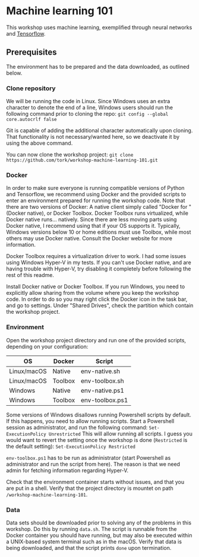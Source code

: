# Machine learning 101
This workshop uses machine learning, exemplified through neural networks and [Tensorflow](https://www.tensorflow.org).

## Prerequisites
The environment has to be prepared and the data downloaded, as outlined below.

### Clone repository
We will be running the code in Linux. Since Windows uses an extra character to denote the end of a line, Windows users should run the following command prior to cloning the repo:
`git config --global core.autocrlf false`

Git is capable of adding the additional character automatically upon cloning. That functionality is not necessary/wanted here, so we deactivate it by using the above command.

You can now clone the workshop project: `git clone https://github.com/tork/workshop-machine-learning-101.git`

### Docker
In order to make sure everyone is running compatible versions of Python and Tensorflow, we recommend using Docker and the provided scripts to enter an environment prepared for running the workshop code. Note that there are two versions of Docker: A native client simply called "Docker for <your OS here>" (Docker native), or Docker Toolbox. Docker Toolbox runs virtualized, while Docker native runs... natively. Since there are less moving parts using Docker native, I recommend using that if your OS supports it. Typically, Windows versions below 10 or home editions must use Toolbox, while most others may use Docker native. Consult the Docker website for more information.

Docker Toolbox requires a virtualization driver to work. I had some issues using Windows Hyper-V in my tests. If you can't use Docker native, and are having trouble with Hyper-V, try disabling it completely before following the rest of this readme.

Install Docker native or Docker Toolbox. If you run Windows, you need to explicitly allow sharing from the volume where you keep the workshop code. In order to do so you may right click the Docker icon in the task bar, and go to settings. Under "Shared Drives", check the partition which contain the workshop project.

### Environment
Open the workshop project directory and run one of the provided scripts, depending on your configuration:

OS|Docker|Script
---|---|---
Linux/macOS|Native|env-native.sh
Linux/macOS|Toolbox|env-toolbox.sh
Windows|Native|env-native.ps1
Windows|Toolbox|env-toolbox.ps1

Some versions of Windows disallows running Powershell scripts by default. If this happens, you need to allow running scripts. Start a Powershell session as administrator, and run the following command:
`Set-ExecutionPolicy Unrestricted`
This will allow running all scripts. I guess you would want to revert the setting once the workshop is done (`Restricted` is the default setting):
`Set-ExecutionPolicy Restricted`

`env-toolbox.ps1` has to be run as administrator (start Powershell as administrator and run the script from here). The reason is that we need admin for fetching information regarding Hyper-V.

Check that the environment container starts without issues, and that you are put in a shell. Verify that the project directory is mountet on path `/workshop-machine-learning-101`.

### Data
Data sets should be downloaded prior to solving any of the problems in this workshop. Do this by running `data.sh`. The script is runnable from the Docker container you should have running, but may also be executed within a UNIX-based system terminal such as in the macOS. Verify that data is being downloaded, and that the script prints `done` upon termination.
